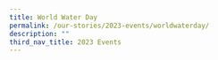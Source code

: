 ```yaml
---
title: World Water Day
permalink: /our-stories/2023-events/worldwaterday/
description: ""
third_nav_title: 2023 Events
---
```

